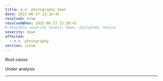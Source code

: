 ```yaml
---
title: m.e. photography down
date: 2022-06-27 23:18:41
resolved: true
resolvedWhen: 2022-06-27 23:30:41
# Possible severity levels: down, disrupted, notice
severity: down
affected:
  - m.e. photography
section: issue
---
```


*Root cause*

Under analysis

---


